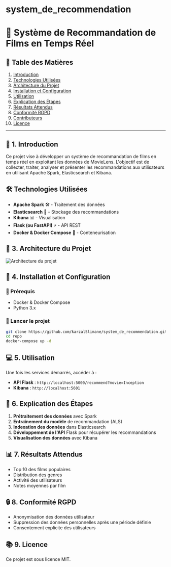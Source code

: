 # system_de_recommendation



# 📌 Système de Recommandation de Films en Temps Réel

## 📝 Table des Matières
1. [Introduction](#introduction)
2. [Technologies Utilisées](#technologies-utilisées)
3. [Architecture du Projet](#architecture-du-projet)
4. [Installation et Configuration](#installation-et-configuration)
5. [Utilisation](#utilisation)
6. [Explication des Étapes](#explication-des-étapes)
7. [Résultats Attendus](#résultats-attendus)
8. [Conformité RGPD](#conformité-rgpd)
9. [Contributeurs](#contributeurs)
10. [Licence](#licence)

---

## 📌 1. Introduction
Ce projet vise à développer un système de recommandation de films en temps réel en exploitant les données de MovieLens. L'objectif est de collecter, traiter, analyser et présenter les recommandations aux utilisateurs en utilisant Apache Spark, Elasticsearch et Kibana.

## 🛠 Technologies Utilisées
- **Apache Spark** 🛠️ - Traitement des données
- **Elasticsearch** 🔎 - Stockage des recommandations
- **Kibana** 📊 - Visualisation
- **Flask (ou FastAPI)** ⚡ - API REST
- **Docker & Docker Compose** 🐳 - Conteneurisation

## 🏢 3. Architecture du Projet
![Architecture du projet](./architecture.png)  

## 🚀 4. Installation et Configuration

### 🔹 Prérequis
- Docker & Docker Compose
- Python 3.x

### 🔹 Lancer le projet
```bash
git clone https://github.com/karzalSlimane/system_de_recommendation.git  
cd repo  
docker-compose up -d  
```

## 💻 5. Utilisation
Une fois les services démarrés, accéder à :
- **API Flask** : `http://localhost:5000/recommend?movie=Inception`
- **Kibana** : `http://localhost:5601`

## 🔄 6. Explication des Étapes
1. **Prétraitement des données** avec Spark
2. **Entraînement du modèle** de recommandation (ALS)
3. **Indexation des données** dans Elasticsearch
4. **Développement de l'API** Flask pour récupérer les recommandations
5. **Visualisation des données** avec Kibana

## 📊 7. Résultats Attendus
- Top 10 des films populaires
- Distribution des genres
- Activité des utilisateurs
- Notes moyennes par film

## 🔒 8. Conformité RGPD
- Anonymisation des données utilisateur
- Suppression des données personnelles après une période définie
- Consentement explicite des utilisateurs



## 📚 9. Licence
Ce projet est sous licence MIT.
